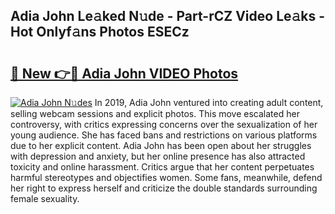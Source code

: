## Adia John Le𝚊ked N𝚞de - Part-rCZ Video Le𝚊ks - Hot Onlyf𝚊ns Photos ESECz

# <h2><a href="http://ab73159.deff.icu/?id=Adia+John">🔗 New 👉🔴 Adia John VIDEO Photos</a></h2>

[![Adia John N𝚞des](https://i.imgur.com/rIISA9y.gif)](http://ab73159.deff.icu/?id=Adia+John)
In 2019, Adia John ventured into creating adult content, selling webcam sessions and explicit photos. This move escalated her controversy, with critics expressing concerns over the sexualization of her young audience. She has faced bans and restrictions on various platforms due to her explicit content. Adia John has been open about her struggles with depression and anxiety, but her online presence has also attracted toxicity and online harassment. Critics argue that her content perpetuates harmful stereotypes and objectifies women. Some fans, meanwhile, defend her right to express herself and criticize the double standards surrounding female sexuality.
